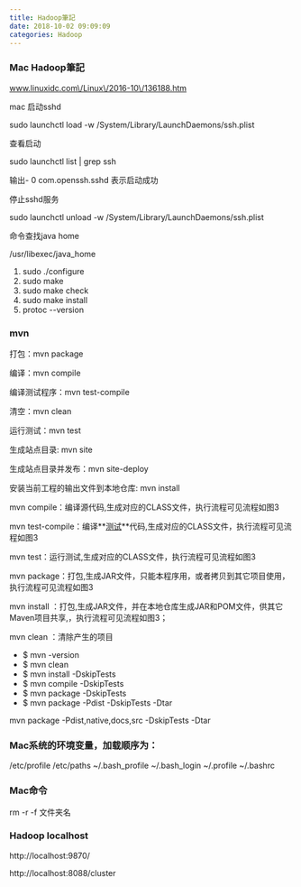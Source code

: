 ```yaml
---
title: Hadoop筆記
date: 2018-10-02 09:09:09
categories: Hadoop
---
```

### Mac Hadoop筆記

www.linuxidc.com\/Linux\/2016-10\/136188.htm

mac 启动sshd

sudo launchctl load -w \/System\/Library\/LaunchDaemons\/ssh.plist

查看启动

sudo launchctl list \| grep ssh

输出- 0 com.openssh.sshd 表示启动成功

停止sshd服务

sudo launchctl unload -w \/System\/Library\/LaunchDaemons\/ssh.plist

命令查找java home

\/usr\/libexec\/java\_home

1. sudo .\/configure
2. sudo make
3. sudo make check
4. sudo make install
5. protoc --version

### mvn

打包：mvn package

编译：mvn compile

编译测试程序：mvn test-compile

清空：mvn clean

运行测试：mvn test

生成站点目录: mvn site

生成站点目录并发布：mvn site-deploy

安装当前工程的输出文件到本地仓库: mvn install

mvn compile：编译源代码,生成对应的CLASS文件，执行流程可见流程如图3

mvn test-compile：编译**[测试](http://lib.csdn.net/base/softwaretest "软件测试知识库")**代码,生成对应的CLASS文件，执行流程可见流程如图3

mvn test：运行测试,生成对应的CLASS文件，执行流程可见流程如图3

mvn package：打包,生成JAR文件，只能本程序用，或者拷贝到其它项目使用，执行流程可见流程如图3

mvn install ：打包,生成JAR文件，并在本地仓库生成JAR和POM文件，供其它Maven项目共享,，执行流程可见流程如图3；

mvn clean ：清除产生的项目

* $ mvn -version
* $ mvn clean
* $ mvn install -DskipTests
* $ mvn compile -DskipTests
* $ mvn package -DskipTests
* $ mvn package -Pdist -DskipTests -Dtar

mvn package -Pdist,native,docs,src -DskipTests -Dtar

### Mac系统的环境变量，加载顺序为：

\/etc\/profile \/etc\/paths ~\/.bash\_profile ~\/.bash\_login ~\/.profile ~\/.bashrc

### Mac命令

rm -r -f 文件夹名

### Hadoop localhost

http:\/\/localhost:9870\/

http:\/\/localhost:8088\/cluster

